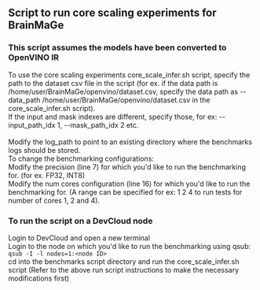 ## Script to run core scaling experiments for BrainMaGe

### This script assumes the models have been converted to OpenVINO IR
To use the core scaling experiments core_scale_infer.sh script, specify the path to the dataset csv file in the script (for ex. if the data path is /home/user/BrainMaGe/openvino/dataset.csv, specify the data path as --data_path /home/user/BrainMaGe/openvino/dataset.csv in the core_scale_infer.sh script). <br>
If the input and mask indexes are different, specify those, for ex: --input_path_idx 1, --mask_path_idx 2 etc. <br>
<br> Modify the log_path to point to an existing directory where the benchmarks logs should be stored. 
<br> To change the benchmarking configurations: <br>
Modify the precision (line 7) for which you'd like to run the benchmarking for. (for ex. FP32, INT8) <br>
Modify the num cores configuration (line 16) for which you'd like to run the benchmarking for. (A range can be specified for ex: 1 2 4 to run tests for number of cores 1, 2 and 4). <br>

### To run the script on a DevCloud node
Login to DevCloud and open a new terminal
<br> Login to the node on which you'd like to run the benchmarking using qsub: `qsub -I -l nodes=1:<node ID>`
<br> cd into the benchmarks script directory and run the core_scale_infer.sh script (Refer to the above run script instructions to make the necessary modifications first)

